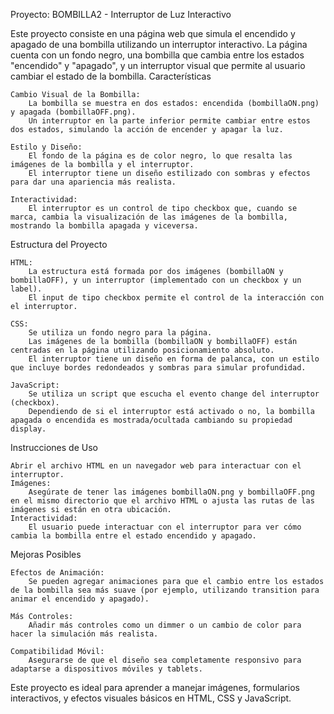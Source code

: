 Proyecto: BOMBILLA2 - Interruptor de Luz Interactivo

Este proyecto consiste en una página web que simula el encendido y apagado de una bombilla utilizando un interruptor interactivo. La página cuenta con un fondo negro, una bombilla que cambia entre los estados "encendido" y "apagado", y un interruptor visual que permite al usuario cambiar el estado de la bombilla.
Características

    Cambio Visual de la Bombilla:
        La bombilla se muestra en dos estados: encendida (bombillaON.png) y apagada (bombillaOFF.png).
        Un interruptor en la parte inferior permite cambiar entre estos dos estados, simulando la acción de encender y apagar la luz.

    Estilo y Diseño:
        El fondo de la página es de color negro, lo que resalta las imágenes de la bombilla y el interruptor.
        El interruptor tiene un diseño estilizado con sombras y efectos para dar una apariencia más realista.

    Interactividad:
        El interruptor es un control de tipo checkbox que, cuando se marca, cambia la visualización de las imágenes de la bombilla, mostrando la bombilla apagada y viceversa.

Estructura del Proyecto

    HTML:
        La estructura está formada por dos imágenes (bombillaON y bombillaOFF), y un interruptor (implementado con un checkbox y un label).
        El input de tipo checkbox permite el control de la interacción con el interruptor.

    CSS:
        Se utiliza un fondo negro para la página.
        Las imágenes de la bombilla (bombillaON y bombillaOFF) están centradas en la página utilizando posicionamiento absoluto.
        El interruptor tiene un diseño en forma de palanca, con un estilo que incluye bordes redondeados y sombras para simular profundidad.

    JavaScript:
        Se utiliza un script que escucha el evento change del interruptor (checkbox).
        Dependiendo de si el interruptor está activado o no, la bombilla apagada o encendida es mostrada/ocultada cambiando su propiedad display.

Instrucciones de Uso

    Abrir el archivo HTML en un navegador web para interactuar con el interruptor.
    Imágenes:
        Asegúrate de tener las imágenes bombillaON.png y bombillaOFF.png en el mismo directorio que el archivo HTML o ajusta las rutas de las imágenes si están en otra ubicación.
    Interactividad:
        El usuario puede interactuar con el interruptor para ver cómo cambia la bombilla entre el estado encendido y apagado.

Mejoras Posibles

    Efectos de Animación:
        Se pueden agregar animaciones para que el cambio entre los estados de la bombilla sea más suave (por ejemplo, utilizando transition para animar el encendido y apagado).

    Más Controles:
        Añadir más controles como un dimmer o un cambio de color para hacer la simulación más realista.

    Compatibilidad Móvil:
        Asegurarse de que el diseño sea completamente responsivo para adaptarse a dispositivos móviles y tablets.

Este proyecto es ideal para aprender a manejar imágenes, formularios interactivos, y efectos visuales básicos en HTML, CSS y JavaScript.
